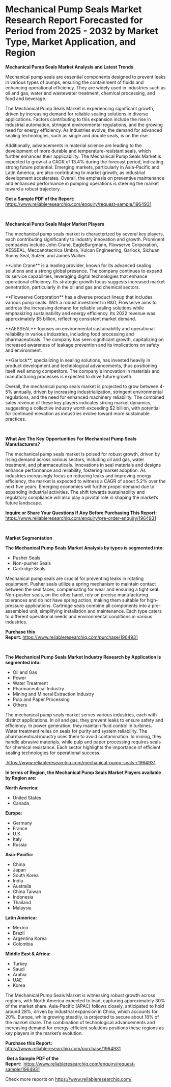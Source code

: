 <p><h1>Mechanical Pump Seals Market Research Report Forecasted for Period from 2025 -  2032 by Market Type, Market Application, and Region</h1></p><p><strong>Mechanical Pump Seals Market Analysis and Latest Trends</strong></p>
<p><p>Mechanical pump seals are essential components designed to prevent leaks in various types of pumps, ensuring the containment of fluids and enhancing operational efficiency. They are widely used in industries such as oil and gas, water and wastewater treatment, chemical processing, and food and beverage.</p><p>The Mechanical Pump Seals Market is experiencing significant growth, driven by increasing demand for reliable sealing solutions in diverse applications. Factors contributing to this expansion include the rise in industrial automation, stringent environmental regulations, and the growing need for energy efficiency. As industries evolve, the demand for advanced sealing technologies, such as single and double seals, is on the rise.</p><p>Additionally, advancements in material science are leading to the development of more durable and temperature-resistant seals, which further enhances their applicability. The Mechanical Pump Seals Market is expected to grow at a CAGR of 13.4% during the forecast period, indicating strong future potential. Emerging markets, particularly in Asia-Pacific and Latin America, are also contributing to market growth, as industrial development accelerates. Overall, the emphasis on preventive maintenance and enhanced performance in pumping operations is steering the market toward a robust trajectory.</p></p>
<p><strong>Get a Sample PDF of the Report:&nbsp;</strong> <a href="https://www.reliableresearchiq.com/enquiry/request-sample/1964931?utm_campaign=2251&utm_medium=2&utm_source=Github&utm_content=ia&utm_term=17022025&utm_id=mechanical-pump-seals">https://www.reliableresearchiq.com/enquiry/request-sample/1964931</a></p>
<p>&nbsp;</p>
<p><strong>Mechanical Pump Seals Major Market Players</strong></p>
<p><p>The mechanical pump seals market is characterized by several key players, each contributing significantly to industry innovation and growth. Prominent companies include John Crane, EagleBurgmann, Flowserve Corporation, AESSEAL, Meccanotecnica Umbra, Vulcan Engineering, Garlock, Sichuan Sunny Seal, Sulzer, and James Walker.</p><p>**John Crane** is a leading provider, known for its advanced sealing solutions and a strong global presence. The company continues to expand its service capabilities, leveraging digital technologies that enhance operational efficiency. Its strategic growth focus suggests increased market penetration, particularly in the oil and gas and chemical sectors.</p><p>**Flowserve Corporation** has a diverse product lineup that includes various pump seals. With a robust investment in R&D, Flowserve aims to address the increasing demand for reliable sealing solutions while emphasizing sustainability and energy efficiency. Its 2022 revenue was approximately $5 billion, reflecting consistent market demand.</p><p>**AESSEAL** focuses on environmental sustainability and operational reliability in various industries, including food processing and pharmaceuticals. The company has seen significant growth, capitalizing on increased awareness of leakage prevention and its implications on safety and environment. </p><p>**Garlock**, specializing in sealing solutions, has invested heavily in product development and technological advancements, thus positioning itself well among competitors. The company's innovation in materials and manufacturing processes is expected to drive future growth.</p><p>Overall, the mechanical pump seals market is projected to grow between 4-5% annually, driven by increasing industrialization, stringent environmental regulations, and the need for enhanced machinery reliability. The combined sales revenue of these key players indicates strong market dynamics, suggesting a collective industry worth exceeding $2 billion, with potential for continued elevation as industries evolve toward more sustainable practices.</p></p>
<p>&nbsp;</p>
<p><strong>What Are The Key Opportunities For Mechanical Pump Seals Manufacturers?</strong></p>
<p><p>The mechanical pump seals market is poised for robust growth, driven by rising demand across various sectors, including oil and gas, water treatment, and pharmaceuticals. Innovations in seal materials and designs enhance performance and reliability, fostering market adoption. As industries increasingly focus on reducing leaks and improving energy efficiency, the market is expected to witness a CAGR of about 5.2% over the next five years. Emerging economies will further propel demand due to expanding industrial activities. The shift towards sustainability and regulatory compliance will also play a pivotal role in shaping the market’s future landscape.</p></p>
<p><strong>Inquire or Share Your Questions If Any Before Purchasing This Report:</strong> <a href="https://www.reliableresearchiq.com/enquiry/pre-order-enquiry/1964931?utm_campaign=2251&utm_medium=2&utm_source=Github&utm_content=ia&utm_term=17022025&utm_id=mechanical-pump-seals">https://www.reliableresearchiq.com/enquiry/pre-order-enquiry/1964931</a></p>
<p>&nbsp;</p>
<p><strong>Market Segmentation</strong></p>
<p><strong>The Mechanical Pump Seals Market Analysis by types is segmented into:</strong></p>
<p><ul><li>Pusher Seals</li><li>Non-pusher Seals</li><li>Cartridge Seals</li></ul></p>
<p><p>Mechanical pump seals are crucial for preventing leaks in rotating equipment. Pusher seals utilize a spring mechanism to maintain contact between the seal faces, compensating for wear and ensuring a tight seal. Non-pusher seals, on the other hand, rely on precise manufacturing tolerances and do not have spring action, making them suitable for high-pressure applications. Cartridge seals combine all components into a pre-assembled unit, simplifying installation and maintenance. Each type caters to different operational needs and environmental conditions in various industries.</p></p>
<p><strong>Purchase this Report:&nbsp;</strong><a href="https://www.reliableresearchiq.com/purchase/1964931?utm_campaign=2251&utm_medium=2&utm_source=Github&utm_content=ia&utm_term=17022025&utm_id=mechanical-pump-seals">https://www.reliableresearchiq.com/purchase/1964931</a></p>
<p>&nbsp;</p>
<p><strong>The Mechanical Pump Seals Market Industry Research by Application is segmented into:</strong></p>
<p><ul><li>Oil and Gas</li><li>Power</li><li>Water Treatment</li><li>Pharmaceutical Industry</li><li>Mining and Mineral Extraction Industry</li><li>Pulp and Paper Processing</li><li>Others</li></ul></p>
<p><p>The mechanical pump seals market serves various industries, each with distinct applications. In oil and gas, they prevent leaks to ensure safety and efficiency. In power generation, they maintain fluid control in turbines. Water treatment relies on seals for purity and system reliability. The pharmaceutical industry uses them to avoid contamination. In mining, they handle abrasive materials, while pulp and paper processing requires seals for chemical resistance. Each sector highlights the importance of efficient sealing technologies for operational success.</p></p>
<p><a href="https://www.reliableresearchiq.com/mechanical-pump-seals-r1964931?utm_campaign=2251&utm_medium=2&utm_source=Github&utm_content=ia&utm_term=17022025&utm_id=mechanical-pump-seals">&nbsp;https://www.reliableresearchiq.com/mechanical-pump-seals-r1964931</a></p>
<p><strong>In terms of Region, the Mechanical Pump Seals Market Players available by Region are:</strong></p>
<p>
    <p> <strong> North America: </strong>
        <ul>
            <li>United States</li>
            <li>Canada</li>
        </ul>
        </p> 
    <p> <strong> Europe: </strong>
        <ul>
            <li>Germany</li>
            <li>France</li>
            <li>U.K.</li>
            <li>Italy</li>
            <li>Russia</li>
        </ul>
        </p> 
    <p> <strong> Asia-Pacific: </strong>
        <ul>
            <li>China</li>
            <li>Japan</li>
            <li>South Korea</li>
            <li>India</li>
            <li>Australia</li>
            <li>China Taiwan</li>
            <li>Indonesia</li>
            <li>Thailand</li>
            <li>Malaysia</li>
        </ul>
        </p> 
    <p> <strong> Latin America: </strong>
        <ul>
            <li>Mexico</li>
            <li>Brazil</li>
            <li>Argentina Korea</li>
            <li>Colombia</li>
        </ul>
        </p> 
    <p> <strong> Middle East & Africa: </strong>
        <ul>
            <li>Turkey</li>
            <li>Saudi</li>
            <li>Arabia</li>
            <li>UAE</li>
            <li>Korea</li>
        </ul>
    </p>
    </p>
<p><p>The Mechanical Pump Seals Market is witnessing robust growth across regions, with North America expected to lead, capturing approximately 30% of the market share. Asia-Pacific (APAC) follows closely, anticipated to hold around 28%, driven by industrial expansion in China, which accounts for 20%. Europe, while growing steadily, is projected to secure about 18% of the market share. The combination of technological advancements and increasing demand for energy-efficient solutions positions these regions as key players in the market’s evolution.</p></p>
<p><strong>Purchase this Report: </strong><a href="https://www.reliableresearchiq.com/purchase/1964931?utm_campaign=2251&utm_medium=2&utm_source=Github&utm_content=ia&utm_term=17022025&utm_id=mechanical-pump-seals">https://www.reliableresearchiq.com/purchase/1964931</a></p>
<p>&nbsp;<strong>Get a Sample PDF of the Report:&nbsp;&nbsp;</strong><a href="https://www.reliableresearchiq.com/enquiry/request-sample/1964931?utm_campaign=2251&utm_medium=2&utm_source=Github&utm_content=ia&utm_term=17022025&utm_id=mechanical-pump-seals">https://www.reliableresearchiq.com/enquiry/request-sample/1964931</a></p>
<p><strong></strong></p>
<p>Check more reports on <a href="https://www.reliableresearchiq.com/?utm_campaign=2251&utm_medium=2&utm_source=Github&utm_content=ia&utm_term=17022025&utm_id=mechanical-pump-seals">https://www.reliableresearchiq.com/</a></p>